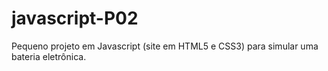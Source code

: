 # javascript-P02
 Pequeno projeto em Javascript (site em HTML5 e CSS3) para simular uma bateria eletrônica.

